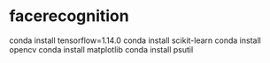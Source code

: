 # facerecognition

conda install tensorflow=1.14.0
conda install scikit-learn
conda install opencv
conda install matplotlib
conda install psutil
